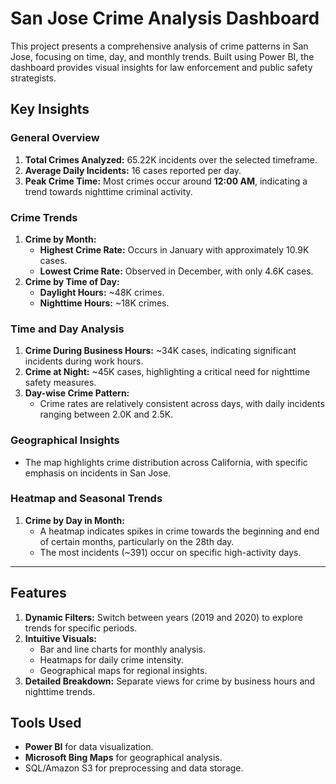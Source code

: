 # San Jose Crime Analysis Dashboard

This project presents a comprehensive analysis of crime patterns in San Jose, focusing on time, day, and monthly trends. Built using Power BI, the dashboard provides visual insights for law enforcement and public safety strategists.

## Key Insights

### **General Overview**
1. **Total Crimes Analyzed:** 65.22K incidents over the selected timeframe.
2. **Average Daily Incidents:** 16 cases reported per day.
3. **Peak Crime Time:** Most crimes occur around **12:00 AM**, indicating a trend towards nighttime criminal activity.

### **Crime Trends**
1. **Crime by Month:** 
   - **Highest Crime Rate:** Occurs in January with approximately 10.9K cases.
   - **Lowest Crime Rate:** Observed in December, with only 4.6K cases.
2. **Crime by Time of Day:**
   - **Daylight Hours:** ~48K crimes.
   - **Nighttime Hours:** ~18K crimes.

### **Time and Day Analysis**
1. **Crime During Business Hours:** ~34K cases, indicating significant incidents during work hours.
2. **Crime at Night:** ~45K cases, highlighting a critical need for nighttime safety measures.
3. **Day-wise Crime Pattern:**
   - Crime rates are relatively consistent across days, with daily incidents ranging between 2.0K and 2.5K.

### **Geographical Insights**
- The map highlights crime distribution across California, with specific emphasis on incidents in San Jose.

### **Heatmap and Seasonal Trends**
1. **Crime by Day in Month:**
   - A heatmap indicates spikes in crime towards the beginning and end of certain months, particularly on the 28th day.
   - The most incidents (~391) occur on specific high-activity days.

---

## Features

1. **Dynamic Filters:** Switch between years (2019 and 2020) to explore trends for specific periods.
2. **Intuitive Visuals:**
   - Bar and line charts for monthly analysis.
   - Heatmaps for daily crime intensity.
   - Geographical maps for regional insights.
3. **Detailed Breakdown:** Separate views for crime by business hours and nighttime trends.

## Tools Used
- **Power BI** for data visualization.
- **Microsoft Bing Maps** for geographical analysis.
- SQL/Amazon S3 for preprocessing and data storage.

